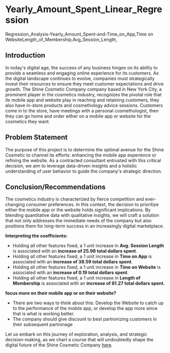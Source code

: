 # Yearly_Amount_Spent_Linear_Regression

Regression_Analysis-Yearly_Amount_Spent-and-Time_on_App,Time on WebsiteLength_of_Membership,Avg_Session_Length,

## Introduction
In today's digital age, the success of any business hinges on its ability to provide a seamless and engaging online experience for its customers. As the digital landscape continues to evolve, companies must strategically invest their resources to ensure they meet customer expectations and drive growth. The Shine Cosmetic Company company based in New York City, a prominent player in the cosmetics industry, recognizes the pivotal role that its mobile app and website play in reaching and retaining customers, they also have in-store products and cosmethology advice sessions. Customers come in to the store, have meetings with a personal cosmethologist, then they can go home and order either on a mobile app or website for the cosmetics they want.

## Problem Statement
The purpose of this project is to determine the optimal avenue for the Shine Cosmetic  to channel its efforts: enhancing the mobile app experience or refining the website. As a contracted consultant entrusted with this critical decision, we aim to leverage data-driven insights and a holistic understanding of user behavior to guide the company's strategic direction.

## Conclusion/Recommendations
The cosmetics industry is characterized by fierce competition and ever-changing consumer preferences. In this context, the decision to prioritize either the mobile app or the website holds significant implications. By blending quantitative data with qualitative insights, we will craft a solution that not only addresses the immediate needs of the company but also positions them for long-term success in an increasingly digital marketplace.

**Interpreting the coefficients:**

- Holding all other features fixed, a 1 unit increase in **Avg. Session Length** is associated with an **increase of 25.98 total dollars spent**.
- Holding all other features fixed, a 1 unit increase in **Time on App** is associated with an **increase of 38.59 total dollars spent**.
- Holding all other features fixed, a 1 unit increase in **Time on Website** is associated with an **increase of 0.19 total dollars spent**.
- Holding all other features fixed, a 1 unit increase in **Length of Membership** is associated with an **increase of 61.27 total dollars spent**.

**focus more on their mobile app or on their website?**

- There are two ways to think about this: Develop the Website to catch up to the performance of the mobile app, or develop the app more since that is what is working better.
- The company should give discount to best partronizing customers in their subsequent partronage


Let us embark on this journey of exploration, analysis, and strategic decision-making, as we chart a course that will undoubtedly shape the digital future of the Shine Cosmetic Company [here](Yearly_Amount_Spent_Linear_Regression.pdf).

